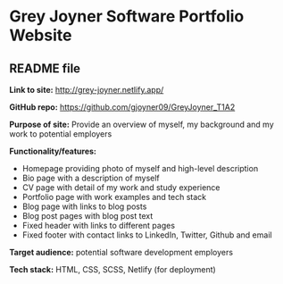 # Grey Joyner Software Portfolio Website
## README file

**Link to site:** http://grey-joyner.netlify.app/

**GitHub repo:** https://github.com/gjoyner09/GreyJoyner_T1A2

**Purpose of site:** Provide an overview of myself, my background and my work to potential employers

**Functionality/features:**
- Homepage providing photo of myself and high-level description
- Bio page with a description of myself
- CV page with detail of my work and study experience
- Portfolio page with work examples and tech stack
- Blog page with links to blog posts
- Blog post pages with blog post text
- Fixed header with links to different pages
- Fixed footer with contact links to LinkedIn, Twitter, Github and email

**Target audience:** potential software development employers

**Tech stack:** HTML, CSS, SCSS, Netlify (for deployment)